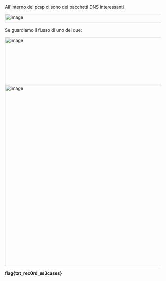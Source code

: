 All'interno del pcap ci sono dei pacchetti DNS interessanti:

<img width="1868" height="29" alt="image" src="https://github.com/user-attachments/assets/fd85127a-dff9-481a-aa7a-e6f5f3c66e47" />

Se guardiamo il flusso di uno dei due:

<img width="1096" height="155" alt="image" src="https://github.com/user-attachments/assets/1fabcc55-9941-4680-a04b-add82395bf53" />

<img width="1493" height="586" alt="image" src="https://github.com/user-attachments/assets/49780be0-4ac1-43cd-86f4-3b76407f942c" />

**flag{txt_rec0rd_us3cases}**
